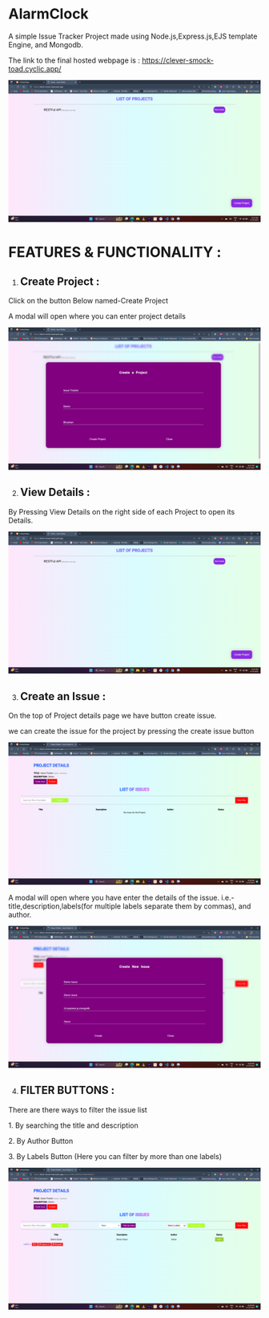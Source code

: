# AlarmClock

A simple Issue Tracker Project made using Node.js,Express.js,EJS template Engine, and Mongodb.

The link to the final hosted webpage is : https://clever-smock-toad.cyclic.app/

![image (assets/git/home.png=400*250)](/assets/git/home.png)

# FEATURES & FUNCTIONALITY : 

1. ## Create Project :
 <p>Click on the button Below named-Create Project</p>
 <p>A modal will open where you can enter project details</p>

 ![image (assets/git/alarm-set.png=400*250)](/assets/git/createProject.png)

 2. ## View Details :
 <p>By Pressing View Details on the right side of each Project to open its Details.</p>

  ![image (assets/git/alarm-set.png=400*250)](/assets/git/home.png)

3. ## Create an Issue :
<p>On the top of Project details page we have button create issue.</p>
<p>we can create the issue for the project by pressing the create issue button</p>

 ![image (assets/git/alarm-list-empty.png=400*250)](/assets/git/issuePage.png)

 <p>A modal will open where you have enter the details of the issue. i.e.-title,description,labels(for multiple labels separate them by commas), and author.</p>

  ![image (assets/git/alarm-list.png=400*250)](/assets/git/createIssue.png)

  4. ## FILTER BUTTONS :
  <p>There are there ways to filter the issue list</p>
  <p>1. By searching the title and description</p>
  <p>2. By Author Button</p>
  <p>3. By Labels Button (Here you can filter by more than one labels)</p>

  ![image (assets/git/alarm-list.png=400*250)](/assets/git/filterpage.png)